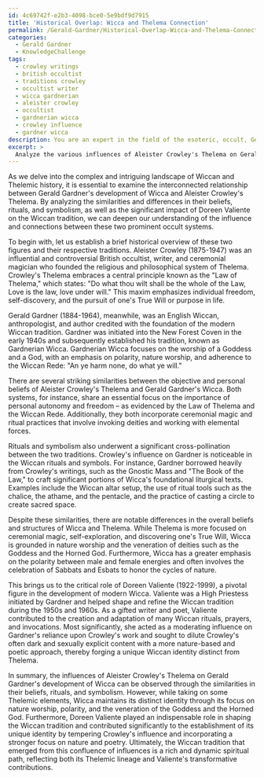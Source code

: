```yaml
---
id: 4c69742f-e2b3-4098-bce0-5e9bdf9d7915
title: 'Historical Overlap: Wicca and Thelema Connection'
permalink: /Gerald-Gardner/Historical-Overlap-Wicca-and-Thelema-Connection/
categories:
  - Gerald Gardner
  - KnowledgeChallenge
tags:
  - crowley writings
  - british occultist
  - traditions crowley
  - occultist writer
  - wicca gardnerian
  - aleister crowley
  - occultist
  - gardnerian wicca
  - crowley influence
  - gardner wicca
description: You are an expert in the field of the esoteric, occult, Gerald Gardner and Education. You are a writer of tests, challenges, books and deep knowledge on Gerald Gardner for initiates and students to gain deep insights and understanding from. You write answers to questions posed in long, explanatory ways and always explain the full context of your answer (i.e., related concepts, formulas, examples, or history), as well as the step-by-step thinking process you take to answer the challenges. Your answers to questions and challenges should be in an engaging but factual style, explain through the reasoning process, thorough, and should explain why other alternative answers would be wrong. Summarize the key themes, ideas, and conclusions at the end.
excerpt: > 
  Analyze the various influences of Aleister Crowley's Thelema on Gerald Gardner's development of Wicca, focusing on the similarities and differences in beliefs, rituals, and symbolism, while discussing the critical role that Doreen Valiente played in shaping the resulting Wiccan tradition.
---
```

As we delve into the complex and intriguing landscape of Wiccan and Thelemic history, it is essential to examine the interconnected relationship between Gerald Gardner's development of Wicca and Aleister Crowley's Thelema. By analyzing the similarities and differences in their beliefs, rituals, and symbolism, as well as the significant impact of Doreen Valiente on the Wiccan tradition, we can deepen our understanding of the influence and connections between these two prominent occult systems.

To begin with, let us establish a brief historical overview of these two figures and their respective traditions. Aleister Crowley (1875-1947) was an influential and controversial British occultist, writer, and ceremonial magician who founded the religious and philosophical system of Thelema. Crowley's Thelema embraces a central principle known as the "Law of Thelema," which states: "Do what thou wilt shall be the whole of the Law, Love is the law, love under will." This maxim emphasizes individual freedom, self-discovery, and the pursuit of one's True Will or purpose in life.

Gerald Gardner (1884-1964), meanwhile, was an English Wiccan, anthropologist, and author credited with the foundation of the modern Wiccan tradition. Gardner was initiated into the New Forest Coven in the early 1940s and subsequently established his tradition, known as Gardnerian Wicca. Gardnerian Wicca focuses on the worship of a Goddess and a God, with an emphasis on polarity, nature worship, and adherence to the Wiccan Rede: "An ye harm none, do what ye will."

There are several striking similarities between the objective and personal beliefs of Aleister Crowley's Thelema and Gerald Gardner's Wicca. Both systems, for instance, share an essential focus on the importance of personal autonomy and freedom – as evidenced by the Law of Thelema and the Wiccan Rede. Additionally, they both incorporate ceremonial magic and ritual practices that involve invoking deities and working with elemental forces.

Rituals and symbolism also underwent a significant cross-pollination between the two traditions. Crowley's influence on Gardner is noticeable in the Wiccan rituals and symbols. For instance, Gardner borrowed heavily from Crowley's writings, such as the Gnostic Mass and "The Book of the Law," to craft significant portions of Wicca's foundational liturgical texts. Examples include the Wiccan altar setup, the use of ritual tools such as the chalice, the athame, and the pentacle, and the practice of casting a circle to create sacred space.

Despite these similarities, there are notable differences in the overall beliefs and structures of Wicca and Thelema. While Thelema is more focused on ceremonial magic, self-exploration, and discovering one's True Will, Wicca is grounded in nature worship and the veneration of deities such as the Goddess and the Horned God. Furthermore, Wicca has a greater emphasis on the polarity between male and female energies and often involves the celebration of Sabbats and Esbats to honor the cycles of nature.

This brings us to the critical role of Doreen Valiente (1922-1999), a pivotal figure in the development of modern Wicca. Valiente was a High Priestess initiated by Gardner and helped shape and refine the Wiccan tradition during the 1950s and 1960s. As a gifted writer and poet, Valiente contributed to the creation and adaptation of many Wiccan rituals, prayers, and invocations. Most significantly, she acted as a moderating influence on Gardner's reliance upon Crowley's work and sought to dilute Crowley's often dark and sexually explicit content with a more nature-based and poetic approach, thereby forging a unique Wiccan identity distinct from Thelema.

In summary, the influences of Aleister Crowley's Thelema on Gerald Gardner's development of Wicca can be observed through the similarities in their beliefs, rituals, and symbolism. However, while taking on some Thelemic elements, Wicca maintains its distinct identity through its focus on nature worship, polarity, and the veneration of the Goddess and the Horned God. Furthermore, Doreen Valiente played an indispensable role in shaping the Wiccan tradition and contributed significantly to the establishment of its unique identity by tempering Crowley's influence and incorporating a stronger focus on nature and poetry. Ultimately, the Wiccan tradition that emerged from this confluence of influences is a rich and dynamic spiritual path, reflecting both its Thelemic lineage and Valiente's transformative contributions.
